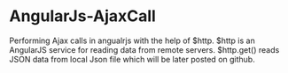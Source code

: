 # AngularJs-AjaxCall
Performing Ajax calls in angualrjs with the help of $http.
$http is an AngularJS service for reading data from remote servers.
$http.get() reads JSON data from local Json file which will be later posted on github.
